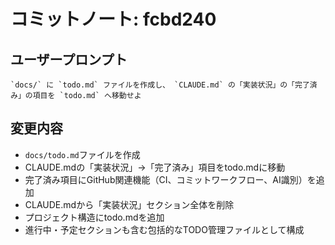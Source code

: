 # コミットノート: fcbd240

## ユーザープロンプト

```
`docs/` に `todo.md` ファイルを作成し、 `CLAUDE.md` の「実装状況」の「完了済み」の項目を `todo.md` へ移動せよ
```

## 変更内容

- `docs/todo.md`ファイルを作成
- CLAUDE.mdの「実装状況」→「完了済み」項目をtodo.mdに移動
- 完了済み項目にGitHub関連機能（CI、コミットワークフロー、AI識別）を追加
- CLAUDE.mdから「実装状況」セクション全体を削除
- プロジェクト構造にtodo.mdを追加
- 進行中・予定セクションも含む包括的なTODO管理ファイルとして構成
